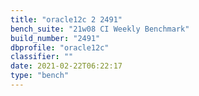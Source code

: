 ```yaml
---
title: "oracle12c 2 2491"
bench_suite: "21w08 CI Weekly Benchmark"
build_number: "2491"
dbprofile: "oracle12c"
classifier: ""
date: 2021-02-22T06:22:17
type: "bench"
---
```


